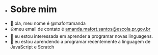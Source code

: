 - # Sobre mim
- 👋 ola, meu nome é @mafortamanda
- :+1:meu email de contato é amanda.mafort.santos@escola.pr.gov.br
- 👀 eu estou interessada em aprender a programar novas linguagens.
- 🌱 eu estou aprendendo a programar recentemente a linguagem de JavaScript e Scratch
